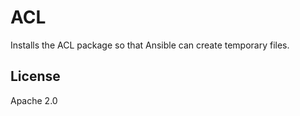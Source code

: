 ACL
=========

Installs the ACL package so that Ansible can create temporary files.

License
-------

Apache 2.0
